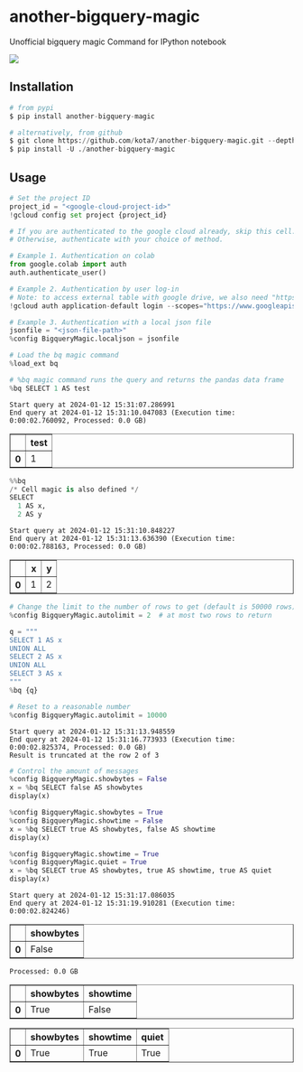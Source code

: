 # another-bigquery-magic
Unofficial bigquery magic Command for IPython notebook

[![](https://badge.fury.io/py/another-bigquery-magic.svg)](https://badge.fury.io/py/another-bigquery-magic)

## Installation

```python
# from pypi
$ pip install another-bigquery-magic

# alternatively, from github
$ git clone https://github.com/kota7/another-bigquery-magic.git --depth 1
$ pip install -U ./another-bigquery-magic
```

## Usage


```python
# Set the project ID
project_id = "<google-cloud-project-id>"
!gcloud config set project {project_id}
```


```python
# If you are authenticated to the google cloud already, skip this cell.
# Otherwise, authenticate with your choice of method.

# Example 1. Authentication on colab
from google.colab import auth
auth.authenticate_user()

# Example 2. Authentication by user log-in
# Note: to access external table with google drive, we also need "https://www.googleapis.com/auth/drive" in the scope
!gcloud auth application-default login --scopes="https://www.googleapis.com/auth/bigquery"

# Example 3. Authentication with a local json file
jsonfile = "<json-file-path>"
%config BigqueryMagic.localjson = jsonfile
```


```python
# Load the bq magic command
%load_ext bq

# %bq magic command runs the query and returns the pandas data frame
%bq SELECT 1 AS test
```

    Start query at 2024-01-12 15:31:07.286991
    End query at 2024-01-12 15:31:10.047083 (Execution time: 0:00:02.760092, Processed: 0.0 GB)





<div>
<style scoped>
    .dataframe tbody tr th:only-of-type {
        vertical-align: middle;
    }

    .dataframe tbody tr th {
        vertical-align: top;
    }

    .dataframe thead th {
        text-align: right;
    }
</style>
<table border="1" class="dataframe">
  <thead>
    <tr style="text-align: right;">
      <th></th>
      <th>test</th>
    </tr>
  </thead>
  <tbody>
    <tr>
      <th>0</th>
      <td>1</td>
    </tr>
  </tbody>
</table>
</div>




```python
%%bq
/* Cell magic is also defined */
SELECT
  1 AS x,
  2 AS y
```

    Start query at 2024-01-12 15:31:10.848227
    End query at 2024-01-12 15:31:13.636390 (Execution time: 0:00:02.788163, Processed: 0.0 GB)





<div>
<style scoped>
    .dataframe tbody tr th:only-of-type {
        vertical-align: middle;
    }

    .dataframe tbody tr th {
        vertical-align: top;
    }

    .dataframe thead th {
        text-align: right;
    }
</style>
<table border="1" class="dataframe">
  <thead>
    <tr style="text-align: right;">
      <th></th>
      <th>x</th>
      <th>y</th>
    </tr>
  </thead>
  <tbody>
    <tr>
      <th>0</th>
      <td>1</td>
      <td>2</td>
    </tr>
  </tbody>
</table>
</div>




```python
# Change the limit to the number of rows to get (default is 50000 rows)
%config BigqueryMagic.autolimit = 2  # at most two rows to return

q = """
SELECT 1 AS x
UNION ALL
SELECT 2 AS x
UNION ALL
SELECT 3 AS x
"""
%bq {q}

# Reset to a reasonable number
%config BigqueryMagic.autolimit = 10000
```

    Start query at 2024-01-12 15:31:13.948559
    End query at 2024-01-12 15:31:16.773933 (Execution time: 0:00:02.825374, Processed: 0.0 GB)
    Result is truncated at the row 2 of 3



```python
# Control the amount of messages
%config BigqueryMagic.showbytes = False
x = %bq SELECT false AS showbytes
display(x)

%config BigqueryMagic.showbytes = True
%config BigqueryMagic.showtime = False
x = %bq SELECT true AS showbytes, false AS showtime
display(x)

%config BigqueryMagic.showtime = True
%config BigqueryMagic.quiet = True
x = %bq SELECT true AS showbytes, true AS showtime, true AS quiet
display(x)
```

    Start query at 2024-01-12 15:31:17.086035
    End query at 2024-01-12 15:31:19.910281 (Execution time: 0:00:02.824246)



<div>
<style scoped>
    .dataframe tbody tr th:only-of-type {
        vertical-align: middle;
    }

    .dataframe tbody tr th {
        vertical-align: top;
    }

    .dataframe thead th {
        text-align: right;
    }
</style>
<table border="1" class="dataframe">
  <thead>
    <tr style="text-align: right;">
      <th></th>
      <th>showbytes</th>
    </tr>
  </thead>
  <tbody>
    <tr>
      <th>0</th>
      <td>False</td>
    </tr>
  </tbody>
</table>
</div>


    Processed: 0.0 GB



<div>
<style scoped>
    .dataframe tbody tr th:only-of-type {
        vertical-align: middle;
    }

    .dataframe tbody tr th {
        vertical-align: top;
    }

    .dataframe thead th {
        text-align: right;
    }
</style>
<table border="1" class="dataframe">
  <thead>
    <tr style="text-align: right;">
      <th></th>
      <th>showbytes</th>
      <th>showtime</th>
    </tr>
  </thead>
  <tbody>
    <tr>
      <th>0</th>
      <td>True</td>
      <td>False</td>
    </tr>
  </tbody>
</table>
</div>



<div>
<style scoped>
    .dataframe tbody tr th:only-of-type {
        vertical-align: middle;
    }

    .dataframe tbody tr th {
        vertical-align: top;
    }

    .dataframe thead th {
        text-align: right;
    }
</style>
<table border="1" class="dataframe">
  <thead>
    <tr style="text-align: right;">
      <th></th>
      <th>showbytes</th>
      <th>showtime</th>
      <th>quiet</th>
    </tr>
  </thead>
  <tbody>
    <tr>
      <th>0</th>
      <td>True</td>
      <td>True</td>
      <td>True</td>
    </tr>
  </tbody>
</table>
</div>



```python

```
